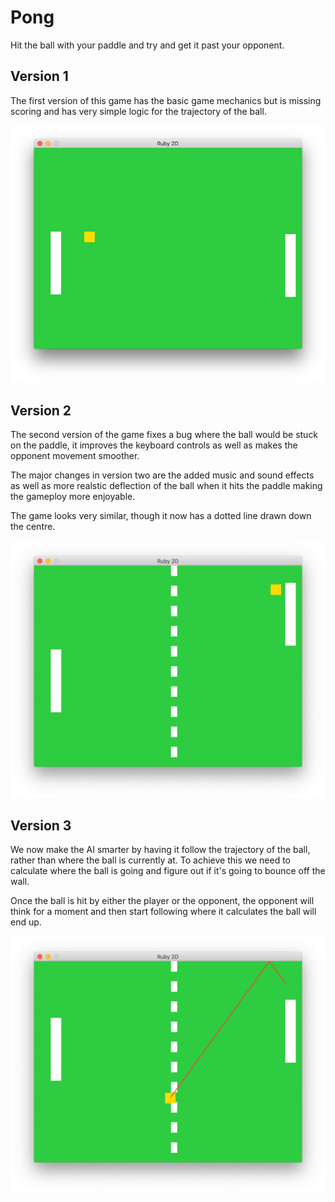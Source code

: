 # Pong

Hit the ball with your paddle and try and get it past your opponent.

## Version 1

The first version of this game has the basic game mechanics but is missing scoring and has very simple logic for the trajectory of the ball.

![game v1 screenshot](screenshot_v1.png)

## Version 2

The second version of the game fixes a bug where the ball would be stuck on the paddle, it improves the keyboard controls as well as makes the opponent movement smoother.

The major changes in version two are the added music and sound effects as well as more realstic deflection of the ball when it hits the paddle making the gameploy more enjoyable.

The game looks very similar, though it now has a dotted line drawn down the centre.

![game v2 screenshot](screenshot_v2.png)


## Version 3

We now make the AI smarter by having it follow the trajectory of the ball, rather than where the ball is currently at. To achieve this we need to calculate where the ball is going and figure out if it's going to bounce off the wall.

Once the ball is hit by either the player or the opponent, the opponent will think for a moment and then start following where it calculates the ball will end up.

![game v3 screenshot](screenshot_v3.png)
